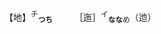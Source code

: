 【地】<sup>チ</sup><sub>**つち**</sub>　　　［迤］<sup>イ</sup><sub>**なな**め</sub>（迆）


<!--他 拖 駞 池 灺 鍦 虵 也 忚 髢 杝 肔 馳 阤 施 絁 葹 弛 箷 衪 暆 迆 酏 匜 迤 扡 崺 貤-->


<!--<ruby>雪<rt>セツ</rt></ruby> <ruby><rt><ruby>**ゆき**　<br>**すす**ぐ</ruby></rt></ruby>-->
